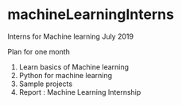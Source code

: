 # machineLearningInterns
Interns for Machine learning July 2019


Plan for one month 

1. Learn basics of Machine learning
2. Python for machine learning
3. Sample projects 
4. Report : Machine Learning Internship
